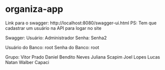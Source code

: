 # organiza-app

Link para o swagger: http://localhost:8080/swagger-ui.html 
PS: Tem que cadastrar um usuário na API para logar no site

Swagger:
Usuário: Administrador
Senha: Senha2

Usuário do Banco: root
Senha do Banco: root

Grupo:
Vitor Prado
Daniel Bendito Neves
Juliana Scapim
Joel Lopes
Lucas Natan
Walber Capaci
